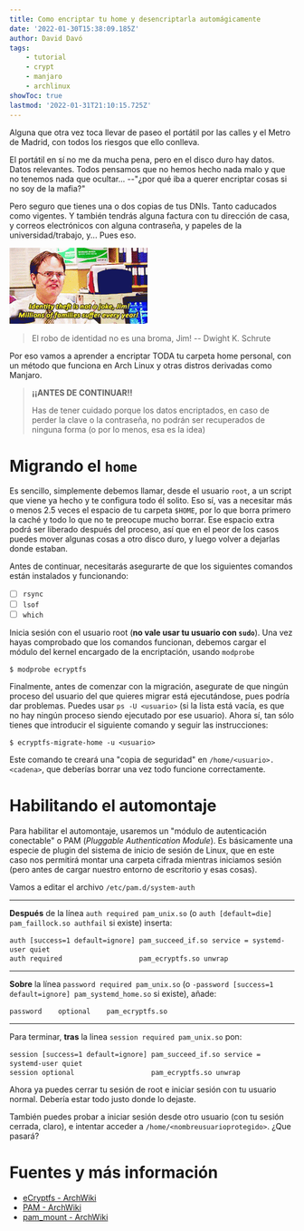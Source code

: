 ```yaml
---
title: Como encriptar tu home y desencriptarla automágicamente
date: '2022-01-30T15:38:09.185Z'
author: David Davó
tags:
    - tutorial
    - crypt
    - manjaro
    - archlinux
showToc: true
lastmod: '2022-01-31T21:10:15.725Z'
---
```

Alguna que otra vez toca llevar de paseo el portátil por las calles y el Metro de Madrid, con todos los riesgos que ello conlleva.

El portátil en sí no me da mucha pena, pero en el disco duro hay datos. Datos relevantes.
Todos pensamos que no hemos hecho nada malo y que no tenemos nada que ocultar... --"¿por qué iba a
querer encriptar cosas si no soy de la mafia?"

Pero seguro que tienes una o dos copias de tus DNIs. Tanto caducados como vigentes. Y también tendrás
alguna factura con tu dirección de casa, y correos electrónicos con alguna contraseña, y papeles de la universidad/trabajo, y... Pues eso.

![Gif from The Office with Dwight saying "Identity Theft is not a joke, Jim!"](/gifs/dwight-theoffice-identity-theft.gif)
> El robo de identidad no es una broma, Jim!
> -- Dwight K. Schrute

Por eso vamos a aprender a encriptar TODA tu carpeta home personal, con un método que funciona en Arch Linux y otras distros derivadas como Manjaro.

> **¡¡ANTES DE CONTINUAR!!**
>
> Has de tener cuidado porque los datos encriptados, en caso de perder la clave o 
> la contraseña, no podrán ser recuperados de ninguna forma (o por lo menos, esa es la idea)

# Migrando el `home`

Es sencillo, simplemente debemos llamar, desde el usuario `root`, a un script que viene ya hecho y te configura todo él solito.
Eso sí, vas a necesitar más o menos 2.5 veces el espacio de tu carpeta `$HOME`, por lo que borra primero la caché y todo lo que
no te preocupe mucho borrar. Ese espacio extra podrá ser liberado después del proceso, así que en el peor de los casos puedes mover algunas cosas a otro disco duro, y luego volver a dejarlas donde estaban.

Antes de continuar, necesitarás asegurarte de que los siguientes comandos están instalados y funcionando:
- [ ] `rsync`
- [ ] `lsof`
- [ ] `which`

Inicia sesión con el usuario root (**no vale usar tu usuario con `sudo`**). Una vez hayas comprobado que los comandos funcionan, debemos cargar el módulo del kernel encargado de la encriptación, usando `modprobe`

```terminal
$ modprobe ecryptfs
```

Finalmente, antes de comenzar con la migración, asegurate de que ningún proceso del usuario del que quieres migrar está ejecutándose, pues podría dar problemas. Puedes usar `ps -U <usuario>` (si la lista está vacía, es que no hay ningún proceso siendo ejecutado por ese usuario). Ahora sí, tan sólo tienes que introducir el siguiente comando y seguir las instrucciones:

```terminal
$ ecryptfs-migrate-home -u <usuario>
```

Este comando te creará una "copia de seguridad" en `/home/<usuario>.<cadena>`, que deberías borrar una vez todo funcione correctamente.

# Habilitando el automontaje
Para habilitar el automontaje, usaremos un "módulo de autenticación conectable" o PAM (*Pluggable Authentication Module*). Es básicamente una especie de plugin del sistema de inicio de sesión de Linux, que en este caso nos permitirá montar una carpeta cifrada mientras iniciamos sesión (pero antes de cargar nuestro entorno de escritorio y esas cosas).

Vamos a editar el archivo `/etc/pam.d/system-auth`

------------------------------
**Después** de la línea `auth required pam_unix.so` (o `auth [default=die] pam_faillock.so authfail` si existe) inserta:
```
auth [success=1 default=ignore] pam_succeed_if.so service = systemd-user quiet
auth required                   pam_ecryptfs.so unwrap
```

------------------------------
**Sobre** la línea `password required pam_unix.so` (o `-password [success=1 default=ignore] pam_systemd_home.so` si existe), añade:
```
password    optional    pam_ecryptfs.so
```

------------------------------
Para terminar, **tras** la linea `session required pam_unix.so` pon:
```
session [success=1 default=ignore] pam_succeed_if.so service = systemd-user quiet
session optional                   pam_ecryptfs.so unwrap
```

Ahora ya puedes cerrar tu sesión de root e iniciar sesión con tu usuario normal.
Debería estar todo justo donde lo dejaste.

También puedes probar a iniciar sesión desde otro usuario (con tu sesión cerrada, claro), e intentar acceder a `/home/<nombreusuarioprotegido>`. ¿Que pasará?

# Fuentes y más información
- [eCryptfs - ArchWiki](https://wiki.archlinux.org/title/ECryptfs)
- [PAM - ArchWiki](https://wiki.archlinux.org/title/PAM)
- [pam_mount - ArchWiki](https://wiki.archlinux.org/title/Pam_mount)
